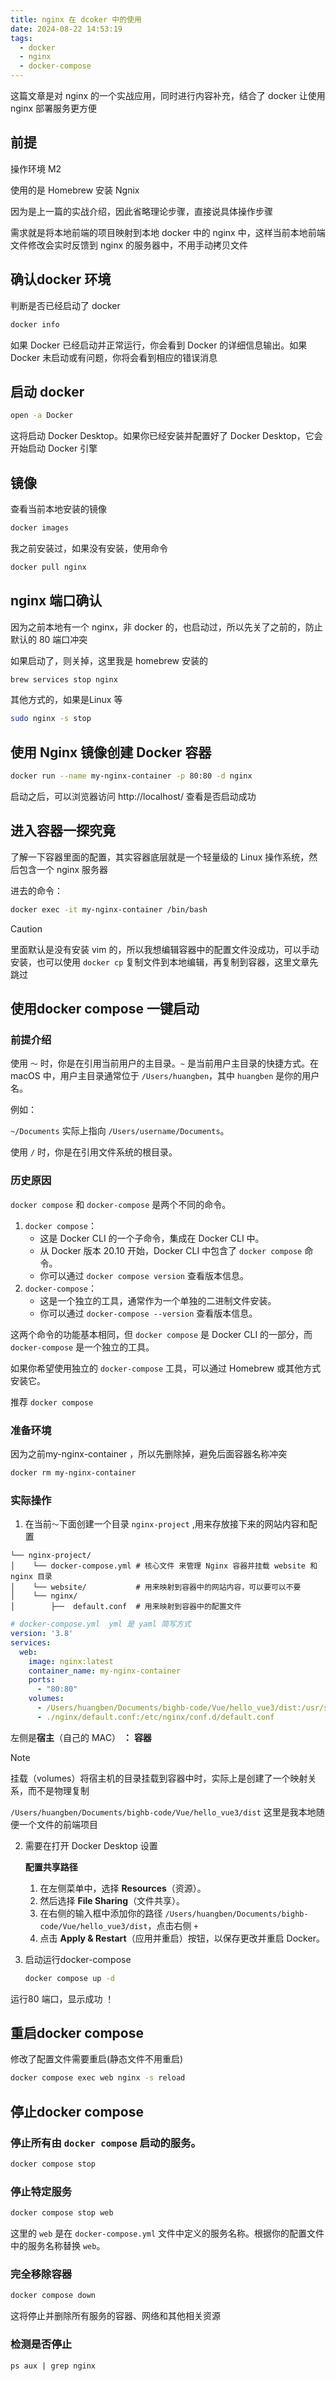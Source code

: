 ```yaml
---
title: nginx 在 dcoker 中的使用
date: 2024-08-22 14:53:19
tags:
  - docker
  - nginx
  - docker-compose
---
```


这篇文章是对 nginx 的一个实战应用，同时进行内容补充，结合了 docker 让使用 nginx 部署服务更方便

## 前提

操作环境 M2 

使用的是 Homebrew 安装 Ngnix

因为是上一篇的实战介绍，因此省略理论步骤，直接说具体操作步骤

需求就是将本地前端的项目映射到本地 docker 中的 nginx 中，这样当前本地前端文件修改会实时反馈到 nginx 的服务器中，不用手动拷贝文件

## 确认docker 环境

判断是否已经启动了 docker

```bash
docker info
```

如果 Docker 已经启动并正常运行，你会看到 Docker 的详细信息输出。如果 Docker 未启动或有问题，你将会看到相应的错误消息

## 启动 docker

```bash
open -a Docker
```

这将启动 Docker Desktop。如果你已经安装并配置好了 Docker Desktop，它会开始启动 Docker 引擎

## 镜像

查看当前本地安装的镜像

```bash
docker images
```

我之前安装过，如果没有安装，使用命令

```bash
docker pull nginx
```

## nginx 端口确认

因为之前本地有一个 nginx，非 docker 的，也启动过，所以先关了之前的，防止默认的 80 端口冲突

如果启动了，则关掉，这里我是 homebrew 安装的

```bash
brew services stop nginx
```

其他方式的，如果是Linux 等

```bash
sudo nginx -s stop
```

##  **使用 Nginx 镜像创建 Docker 容器**

```bash
docker run --name my-nginx-container -p 80:80 -d nginx
```

启动之后，可以浏览器访问 http://localhost/ 查看是否启动成功

## 进入容器一探究竟

了解一下容器里面的配置，其实容器底层就是一个轻量级的 Linux 操作系统，然后包含一个 nginx 服务器

进去的命令：

```bash
docker exec -it my-nginx-container /bin/bash
```

> [!CAUTION]
>
> 里面默认是没有安装 vim 的，所以我想编辑容器中的配置文件没成功，可以手动安装，也可以使用 `docker cp` 复制文件到本地编辑，再复制到容器，这里文章先跳过

## 使用docker compose 一键启动

### 前提介绍

使用 `～` 时，你是在引用当前用户的主目录。`~` 是当前用户主目录的快捷方式。在 macOS 中，用户主目录通常位于 `/Users/huangben`，其中 `huangben` 是你的用户名。

例如：

`~/Documents` 实际上指向 `/Users/username/Documents`。

使用 `/` 时，你是在引用文件系统的根目录。

### 历史原因

 `docker compose` 和 `docker-compose` 是两个不同的命令。

1. `docker compose`：
   - 这是 Docker CLI 的一个子命令，集成在 Docker CLI 中。
   - 从 Docker 版本 20.10 开始，Docker CLI 中包含了 `docker compose` 命令。
   - 你可以通过 `docker compose version` 查看版本信息。
2. `docker-compose`：
   - 这是一个独立的工具，通常作为一个单独的二进制文件安装。
   - 你可以通过 `docker-compose --version` 查看版本信息。

这两个命令的功能基本相同，但 `docker compose` 是 Docker CLI 的一部分，而 `docker-compose` 是一个独立的工具。

如果你希望使用独立的 `docker-compose` 工具，可以通过 Homebrew 或其他方式安装它。

推荐 `docker compose`

### 准备环境

因为之前my-nginx-container ，所以先删除掉，避免后面容器名称冲突

```bash
docker rm my-nginx-container
```

### 实际操作

1. 在当前`～`下面创建一个目录 `nginx-project` ,用来存放接下来的网站内容和配置

```
└── nginx-project/
│    └── docker-compose.yml # 核心文件 来管理 Nginx 容器并挂载 website 和 nginx 目录
│    └── website/           # 用来映射到容器中的网站内容，可以要可以不要
│    └── nginx/                
│        ├──  default.conf  # 用来映射到容器中的配置文件  
```

```yaml
# docker-compose.yml  yml 是 yaml 简写方式
version: '3.8'
services:
  web:
    image: nginx:latest
    container_name: my-nginx-container
    ports:
      - "80:80"
    volumes:
      - /Users/huangben/Documents/bighb-code/Vue/hello_vue3/dist:/usr/share/nginx/html
      - ./nginx/default.conf:/etc/nginx/conf.d/default.conf
```
左侧是**宿主**（自己的 MAC） **：** **容器**

> [!NOTE]
>
> 挂载（volumes）将宿主机的目录挂载到容器中时，实际上是创建了一个映射关系，而不是物理复制

`/Users/huangben/Documents/bighb-code/Vue/hello_vue3/dist`  这里是我本地随便一个文件的前端项目

2. 需要在打开 Docker Desktop 设置

   **配置共享路径**

   1. 在左侧菜单中，选择 **Resources**（资源）。
   2. 然后选择 **File Sharing**（文件共享）。
   3. 在右侧的输入框中添加你的路径 `/Users/huangben/Documents/bighb-code/Vue/hello_vue3/dist`，点击右侧 `+`
   4. 点击 **Apply & Restart**（应用并重启）按钮，以保存更改并重启 Docker。

3. 启动运行docker-compose

    ```bash
    docker compose up -d
    ```

运行80 端口，显示成功    ！

## 重启docker compose

修改了配置文件需要重启(静态文件不用重启)

```bash
docker compose exec web nginx -s reload
```

## 停止docker compose

### 停止所有由 `docker compose` 启动的服务。

```bash
docker compose stop
```

###  停止特定服务

```bash
docker compose stop web
```

这里的 `web` 是在 `docker-compose.yml` 文件中定义的服务名称。根据你的配置文件中的服务名称替换 `web`。

### 完全移除容器

```bash
docker compose down
```

这将停止并删除所有服务的容器、网络和其他相关资源

### 检测是否停止

```
ps aux | grep nginx
```
